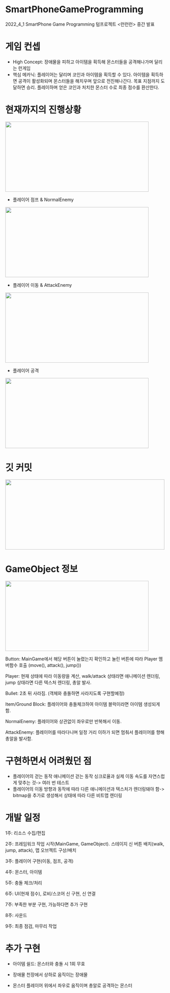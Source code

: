 # SmartPhoneGameProgramming
2022_4_1 SmartPhone Game Programming 텀프로젝트 <런런런> 중간 발표


# 게임 컨셉
- High Concept: 장애물을 피하고 아이템을 획득해 몬스터들을 공격해나가며 달리는 런게임
- 핵심 메카닉: 플레이어는 달리며 코인과 아이템을 획득할 수 있다. 아이템을 획득하면 공격이 활성화되며 몬스터들을 해치우며 앞으로 전진해나간다. 목표 지점까지 도달하면 승리. 플레이하며 얻은 코인과 처치한 몬스터 수로 최종 점수를 환산한다.  


# 현재까지의 진행상황  

<img src="https://user-images.githubusercontent.com/55976889/166564734-d84010f0-df97-4c15-b9a0-54e6973957b6.png" width="450" height="220">  

- 플레이어 점프 & NormalEnemy
<img src="https://user-images.githubusercontent.com/55976889/166569118-af0804e3-762d-4684-99d2-2c8f6918f595.png" width="450" height="220">  

- 플레이어 이동 & AttackEnemy
<img src="https://user-images.githubusercontent.com/55976889/166569152-690d0143-4fec-4ed3-8398-d560b487eddb.png" width="450" height="220">  

- 플레이어 공격
<img src="https://user-images.githubusercontent.com/55976889/166569205-d0d5388a-162f-48cf-b0fd-d6ec963d6e04.png" width="450" height="220">  


# 깃 커밋  

<img src="https://user-images.githubusercontent.com/55976889/166565162-e2271073-6b33-4c61-b10c-afa7f4cc1e1e.png" width="500" height="220">  


# GameObject 정보  

<img src="https://user-images.githubusercontent.com/55976889/166569899-4908050c-910e-4b46-b3de-3f03aa42273e.png" width="450" height="220">  

Button: MainGame에서 해당 버튼이 눌렸는지 확인하고 눌린 버튼에 따라 Player 멤버함수 호출
(move(), attack(), jump())  

Player: 현재 상태에 따라 이동량을 계산, walk/attack 상태라면 애니메이션 렌더링, jump 상태라면 다른 텍스처 렌더링, 총알 발사.  

Bullet: 2초 뒤 사라짐. (객체와 충돌하면 사라지도록 구현할예정)  

Item/Ground Block: 플레이어와 충돌체크하여 아이템 블럭이라면 아이템 생성되게 함.  

NormalEnemy: 플레이어와 상관없이 좌우로만 반복해서 이동.  

AttackEnemy: 플레이어를 따라다니며 일정 거리 이하가 되면 멈춰서 플레이어를 향해 총알을 발사함.  


# 구현하면서 어려웠던 점  
- 플레이어의 걷는 동작 애니메이션 걷는 동작 싱크로율과 실제 이동 속도를 자연스럽게 맞추는 것-> 여러 번 테스트
- 플레이어의 이동 방향과 동작에 따라 다른 애니메이션과 텍스처가 렌더링돼야 함-> bitmap을 추가로 생성해서 상태에 따라 다른 비트맵 렌더링  


# 개발 일정
1주: 리소스 수집/편집  

2주: 프레임워크 작업 시작(MainGame, GameObject). 스테이지 신 버튼 배치(walk, jump, attack), 맵 오브젝트 구상/배치  

3주: 플레이어 구현(이동, 점프, 공격)  

4주: 몬스터, 아이템  

5주: 충돌 체크/처리  

6주: UI(현재 점수), 로비/스코어 신 구현, 신 연결  

7주: 부족한 부분 구현, 가능하다면 추가 구현  

8주: 사운드  

9주: 최종 점검, 마무리 작업  



# 추가 구현
- 아이템
쉴드: 몬스터와 충돌 시 1회 무효  

- 장애물
천장에서 상하로 움직이는 장애물  

- 몬스터
플레이어 위에서 좌우로 움직이며 총알로 공격하는 몬스터

